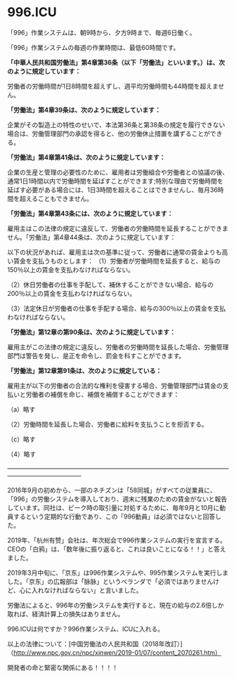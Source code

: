 996.ICU
===

「996」作業システムは、朝9時から、夕方9時まで、毎週6日働く。

「996」作業システムの毎週の作業時間は、最低60時間です。

**「中華人民共和国労働法」第4章第36条（以下「労働法」といいます。）は、次のように規定しています：**

労働者の労働時間が1日8時間を超えずし、週平均労働時間も44時間を超えません。

**「労働法」第4章39条は、次のように規定しています：**

企業がその製造上の特性のせいで、本法第36条と第38条の規定を履行できない場合は、労働管理部門の承認を得ると、他の労働休止措置を講ずることができる。

**「労働法」第4章第41条は、次のように規定しています：**

企業の生産と管理の必要性のために、雇用者は労働組合や労働者との協議の後、通常1日1時間以内で労働時間を延ばすことができます;特別な理由で労働時間を延ばす必要がある場合には、1日3時間を超えることはできませんし、毎月36時間を超えることもできません。

**「労働法」第4章第43条には、次のように規定しています：**

雇用主はこの法律の規定に違反して、労働者の労働時間を延長することができません。「労働法」第4章44条は、次のように規定しています：

以下の状況があれば、雇用主は次の基準に従って、労働者に通常の賃金よりも高い賃金を支払うものとします：
（1）労働者が労働時間を延長すると、給与の150％以上の賃金を支払わなければならない。

（2）休日労働者の仕事を手配して、補休することができない場合、給与の200％以上の賃金を支払わなければならない。

（3）法定休日が労働者の仕事を手配する場合、給与の300％以上の賃金を支払わなければならない。

**「労働法」第12章の第90条は、次のように規定しています：**

雇用主がこの法律の規定に違反し、労働者の労働時間を延長した場合、労働管理部門は警告を発し、是正を命令し、罰金を科すことができます。

**「労働法」第12章第91条は、次のように規定している：**

雇用主が以下の労働者の合法的な権利を侵害する場合、労働管理部門は賃金の支払いと労働者の補償を命じ、補償を補償することができます：

（a）略す

（2）労働時間を延長した場合、労働者に給料を支払うことを拒否する。

（c）略す

（4）略す

————————————————————————————————————————————————

2016年9月の初めから、一部のネチズンは「58同城」がすべての従業員に、「996」の労働システムを導入しており、週末に残業のための賃金がないと報告しています。同社は、ピーク時の取引量に対処するために、毎年9月と10月に動員するという定期的な行動であり、この「996動員」は必須ではないと回答した。

2019年、「杭州有赞」会社は、年次総会で996作業システムの実行を宣言する。CEOの「白鸦」は、「数年後に振り返ると、これは良いことになる！！」と答えました。

2019年3月中旬に、「京东」は996作業システムや、995作業システムを実行しました。「京东」の広報部は「脉脉」というベランダで「必須ではありませんけど、心に入れなければならない」と言いました。

労働法によると、996年の労働システムを実行すると、現在の給与の2.6倍しか取れば、経済計算上の損失はありません。

996.ICUは何ですか？996作業システム、ICUに入れる。

以上の法律について：[中国労働法の人民共和国（2018年改訂）]（http://www.npc.gov.cn/npc/xinwen/2019-01/07/content_2070261.htm）

 開発者の命と緊密な関係にある！！！！
